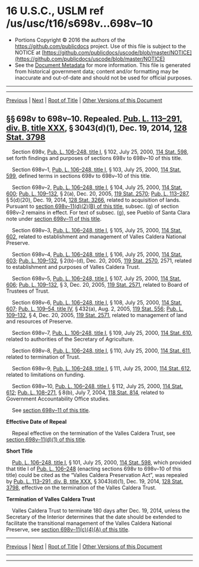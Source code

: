 ---
---

# 16 U.S.C., USLM ref /us/usc/t16/s698v...698v–10

* Portions Copyright © 2016 the authors of the https://github.com/publicdocs project.
  Use of this file is subject to the NOTICE at [https://github.com/publicdocs/uscode/blob/master/NOTICE](https://github.com/publicdocs/uscode/blob/master/NOTICE)
* See the [Document Metadata](././../../../..//README.md) for more information.
  This file is generated from historical government data; content and/or formatting may be inaccurate and out-of-date and should not be used for official purposes.

----------
----------

[Previous](./../../../..//us/usc/t16/ch6/m__us_usc_t16_s698u–7.md) | [Next](./../../../..//us/usc/t16/ch6/m__us_usc_t16_s698v–11.md) | [Root of Title](./../../../../) | [Other Versions of this Document](https://publicdocs.github.io/go/links?ns=uslm&ref=%2Fus%2Fusc%2Ft16%2Fs698v...698v%E2%80%9310)

## §§ 698v to 698v–10. Repealed. [Pub. L. 113–291, div. B, title XXX][/us/pl/113/291/dB/tXXX], § 3043(d)(1), Dec. 19, 2014, [128 Stat. 3798][/us/stat/128/3798]

    Section 698v, [Pub. L. 106–248, title I][/us/pl/106/248/tI], § 102, July 25, 2000, [114 Stat. 598][/us/stat/114/598], set forth findings and purposes of sections 698v to 698v–10 of this title.

    Section 698v–1, [Pub. L. 106–248, title I][/us/pl/106/248/tI], § 103, July 25, 2000, [114 Stat. 599][/us/stat/114/599], defined terms in sections 698v to 698v–10 of this title.

    Section 698v–2, [Pub. L. 106–248, title I][/us/pl/106/248/tI], § 104, July 25, 2000, [114 Stat. 600][/us/stat/114/600]; [Pub. L. 109–132][/us/pl/109/132], § 2(a), Dec. 20, 2005, [119 Stat. 2570][/us/stat/119/2570]; [Pub. L. 113–287][/us/pl/113/287], § 5(d)(20), Dec. 19, 2014, [128 Stat. 3266][/us/stat/128/3266], related to acquisition of lands. Pursuant to [section 698v–11(d)(2)(B) of this title][/us/usc/t16/s698v–11/d/2/B], subsec. (g) of section 698v–2 remains in effect. For text of subsec. (g), see Pueblo of Santa Clara note under [section 698v–11 of this title][/us/usc/t16/s698v–11].

    Section 698v–3, [Pub. L. 106–248, title I][/us/pl/106/248/tI], § 105, July 25, 2000, [114 Stat. 602][/us/stat/114/602], related to establishment and management of Valles Caldera National Preserve.

    Section 698v–4, [Pub. L. 106–248, title I][/us/pl/106/248/tI], § 106, July 25, 2000, [114 Stat. 603][/us/stat/114/603]; [Pub. L. 109–132][/us/pl/109/132], § 2(b)–(d), Dec. 20, 2005, [119 Stat. 2570][/us/stat/119/2570], 2571, related to establishment and purposes of Valles Caldera Trust.

    Section 698v–5, [Pub. L. 106–248, title I][/us/pl/106/248/tI], § 107, July 25, 2000, [114 Stat. 606][/us/stat/114/606]; [Pub. L. 109–132][/us/pl/109/132], § 3, Dec. 20, 2005, [119 Stat. 2571][/us/stat/119/2571], related to Board of Trustees of Trust.

    Section 698v–6, [Pub. L. 106–248, title I][/us/pl/106/248/tI], § 108, July 25, 2000, [114 Stat. 607][/us/stat/114/607]; [Pub. L. 109–54, title IV][/us/pl/109/54/tIV], § 432(a), Aug. 2, 2005, [119 Stat. 556][/us/stat/119/556]; [Pub. L. 109–132][/us/pl/109/132], § 4, Dec. 20, 2005, [119 Stat. 2571][/us/stat/119/2571], related to management of land and resources of Preserve.

    Section 698v–7, [Pub. L. 106–248, title I][/us/pl/106/248/tI], § 109, July 25, 2000, [114 Stat. 610][/us/stat/114/610], related to authorities of the Secretary of Agriculture.

    Section 698v–8, [Pub. L. 106–248, title I][/us/pl/106/248/tI], § 110, July 25, 2000, [114 Stat. 611][/us/stat/114/611], related to termination of Trust.

    Section 698v–9, [Pub. L. 106–248, title I][/us/pl/106/248/tI], § 111, July 25, 2000, [114 Stat. 612][/us/stat/114/612], related to limitations on funding.

    Section 698v–10, [Pub. L. 106–248, title I][/us/pl/106/248/tI], § 112, July 25, 2000, [114 Stat. 612][/us/stat/114/612]; [Pub. L. 108–271][/us/pl/108/271], § 8(b), July 7, 2004, [118 Stat. 814][/us/stat/118/814], related to Government Accountability Office studies.

    See [section 698v–11 of this title][/us/usc/t16/s698v–11].

 __Effective Date of Repeal__ 

    Repeal effective on the termination of the Valles Caldera Trust, see [section 698v–11(d)(1) of this title][/us/usc/t16/s698v–11/d/1].

 __Short Title__ 

    [Pub. L. 106–248, title I][/us/pl/106/248/tI], § 101, July 25, 2000, [114 Stat. 598][/us/stat/114/598], which provided that title I of [Pub. L. 106–248][/us/pl/106/248] (enacting sections 698v to 698v–10 of this title) could be cited as the “Valles Caldera Preservation Act”, was repealed by [Pub. L. 113–291, div. B, title XXX][/us/pl/113/291/dB/tXXX], § 3043(d)(1), Dec. 19, 2014, [128 Stat. 3798][/us/stat/128/3798], effective on the termination of the Valles Caldera Trust.

 __Termination of Valles Caldera Trust__ 

    Valles Caldera Trust to terminate 180 days after Dec. 19, 2014, unless the Secretary of the Interior determines that the date should be extended to facilitate the transitional management of the Valles Caldera National Preserve, see [section 698v–11(c)(4)(A) of this title][/us/usc/t16/s698v–11/c/4/A].

----------

[Previous](./../../../..//us/usc/t16/ch6/m__us_usc_t16_s698u–7.md) | [Next](./../../../..//us/usc/t16/ch6/m__us_usc_t16_s698v–11.md) | [Root of Title](./../../../../) | [Other Versions of this Document](https://publicdocs.github.io/go/links?ns=uslm&ref=%2Fus%2Fusc%2Ft16%2Fs698v...698v%E2%80%9310)

----------
----------

[/us/pl/113/291/dB/tXXX]: https://publicdocs.github.io/go/links?ns=uslm&ref=%2Fus%2Fpl%2F113%2F291%2FdB%2FtXXX
[/us/stat/128/3798]: https://publicdocs.github.io/go/links?ns=uslm&ref=%2Fus%2Fstat%2F128%2F3798
[/us/pl/106/248/tI]: https://publicdocs.github.io/go/links?ns=uslm&ref=%2Fus%2Fpl%2F106%2F248%2FtI
[/us/stat/114/598]: https://publicdocs.github.io/go/links?ns=uslm&ref=%2Fus%2Fstat%2F114%2F598
[/us/pl/106/248/tI]: https://publicdocs.github.io/go/links?ns=uslm&ref=%2Fus%2Fpl%2F106%2F248%2FtI
[/us/stat/114/599]: https://publicdocs.github.io/go/links?ns=uslm&ref=%2Fus%2Fstat%2F114%2F599
[/us/pl/106/248/tI]: https://publicdocs.github.io/go/links?ns=uslm&ref=%2Fus%2Fpl%2F106%2F248%2FtI
[/us/stat/114/600]: https://publicdocs.github.io/go/links?ns=uslm&ref=%2Fus%2Fstat%2F114%2F600
[/us/pl/109/132]: https://publicdocs.github.io/go/links?ns=uslm&ref=%2Fus%2Fpl%2F109%2F132
[/us/stat/119/2570]: https://publicdocs.github.io/go/links?ns=uslm&ref=%2Fus%2Fstat%2F119%2F2570
[/us/pl/113/287]: https://publicdocs.github.io/go/links?ns=uslm&ref=%2Fus%2Fpl%2F113%2F287
[/us/stat/128/3266]: https://publicdocs.github.io/go/links?ns=uslm&ref=%2Fus%2Fstat%2F128%2F3266
[/us/usc/t16/s698v–11/d/2/B]: https://publicdocs.github.io/go/links?ns=uslm&ref=%2Fus%2Fusc%2Ft16%2Fs698v%E2%80%9311%2Fd%2F2%2FB
[/us/usc/t16/s698v–11]: https://publicdocs.github.io/go/links?ns=uslm&ref=%2Fus%2Fusc%2Ft16%2Fs698v%E2%80%9311
[/us/pl/106/248/tI]: https://publicdocs.github.io/go/links?ns=uslm&ref=%2Fus%2Fpl%2F106%2F248%2FtI
[/us/stat/114/602]: https://publicdocs.github.io/go/links?ns=uslm&ref=%2Fus%2Fstat%2F114%2F602
[/us/pl/106/248/tI]: https://publicdocs.github.io/go/links?ns=uslm&ref=%2Fus%2Fpl%2F106%2F248%2FtI
[/us/stat/114/603]: https://publicdocs.github.io/go/links?ns=uslm&ref=%2Fus%2Fstat%2F114%2F603
[/us/pl/109/132]: https://publicdocs.github.io/go/links?ns=uslm&ref=%2Fus%2Fpl%2F109%2F132
[/us/stat/119/2570]: https://publicdocs.github.io/go/links?ns=uslm&ref=%2Fus%2Fstat%2F119%2F2570
[/us/pl/106/248/tI]: https://publicdocs.github.io/go/links?ns=uslm&ref=%2Fus%2Fpl%2F106%2F248%2FtI
[/us/stat/114/606]: https://publicdocs.github.io/go/links?ns=uslm&ref=%2Fus%2Fstat%2F114%2F606
[/us/pl/109/132]: https://publicdocs.github.io/go/links?ns=uslm&ref=%2Fus%2Fpl%2F109%2F132
[/us/stat/119/2571]: https://publicdocs.github.io/go/links?ns=uslm&ref=%2Fus%2Fstat%2F119%2F2571
[/us/pl/106/248/tI]: https://publicdocs.github.io/go/links?ns=uslm&ref=%2Fus%2Fpl%2F106%2F248%2FtI
[/us/stat/114/607]: https://publicdocs.github.io/go/links?ns=uslm&ref=%2Fus%2Fstat%2F114%2F607
[/us/pl/109/54/tIV]: https://publicdocs.github.io/go/links?ns=uslm&ref=%2Fus%2Fpl%2F109%2F54%2FtIV
[/us/stat/119/556]: https://publicdocs.github.io/go/links?ns=uslm&ref=%2Fus%2Fstat%2F119%2F556
[/us/pl/109/132]: https://publicdocs.github.io/go/links?ns=uslm&ref=%2Fus%2Fpl%2F109%2F132
[/us/stat/119/2571]: https://publicdocs.github.io/go/links?ns=uslm&ref=%2Fus%2Fstat%2F119%2F2571
[/us/pl/106/248/tI]: https://publicdocs.github.io/go/links?ns=uslm&ref=%2Fus%2Fpl%2F106%2F248%2FtI
[/us/stat/114/610]: https://publicdocs.github.io/go/links?ns=uslm&ref=%2Fus%2Fstat%2F114%2F610
[/us/pl/106/248/tI]: https://publicdocs.github.io/go/links?ns=uslm&ref=%2Fus%2Fpl%2F106%2F248%2FtI
[/us/stat/114/611]: https://publicdocs.github.io/go/links?ns=uslm&ref=%2Fus%2Fstat%2F114%2F611
[/us/pl/106/248/tI]: https://publicdocs.github.io/go/links?ns=uslm&ref=%2Fus%2Fpl%2F106%2F248%2FtI
[/us/stat/114/612]: https://publicdocs.github.io/go/links?ns=uslm&ref=%2Fus%2Fstat%2F114%2F612
[/us/pl/106/248/tI]: https://publicdocs.github.io/go/links?ns=uslm&ref=%2Fus%2Fpl%2F106%2F248%2FtI
[/us/stat/114/612]: https://publicdocs.github.io/go/links?ns=uslm&ref=%2Fus%2Fstat%2F114%2F612
[/us/pl/108/271]: https://publicdocs.github.io/go/links?ns=uslm&ref=%2Fus%2Fpl%2F108%2F271
[/us/stat/118/814]: https://publicdocs.github.io/go/links?ns=uslm&ref=%2Fus%2Fstat%2F118%2F814
[/us/usc/t16/s698v–11]: https://publicdocs.github.io/go/links?ns=uslm&ref=%2Fus%2Fusc%2Ft16%2Fs698v%E2%80%9311
[/us/usc/t16/s698v–11/d/1]: https://publicdocs.github.io/go/links?ns=uslm&ref=%2Fus%2Fusc%2Ft16%2Fs698v%E2%80%9311%2Fd%2F1
[/us/pl/106/248/tI]: https://publicdocs.github.io/go/links?ns=uslm&ref=%2Fus%2Fpl%2F106%2F248%2FtI
[/us/stat/114/598]: https://publicdocs.github.io/go/links?ns=uslm&ref=%2Fus%2Fstat%2F114%2F598
[/us/pl/106/248]: https://publicdocs.github.io/go/links?ns=uslm&ref=%2Fus%2Fpl%2F106%2F248
[/us/pl/113/291/dB/tXXX]: https://publicdocs.github.io/go/links?ns=uslm&ref=%2Fus%2Fpl%2F113%2F291%2FdB%2FtXXX
[/us/stat/128/3798]: https://publicdocs.github.io/go/links?ns=uslm&ref=%2Fus%2Fstat%2F128%2F3798
[/us/usc/t16/s698v–11/c/4/A]: https://publicdocs.github.io/go/links?ns=uslm&ref=%2Fus%2Fusc%2Ft16%2Fs698v%E2%80%9311%2Fc%2F4%2FA


